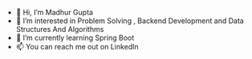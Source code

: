 - 👋 Hi, I’m Madhur Gupta
- 👀 I’m interested in Problem Solving , Backend Development and Data Structures And Algorithms
- 🌱 I’m currently learning Spring Boot
- 📫 You can reach me out on LinkedIn

<!---
MadhurGupta979/MadhurGupta979 is a ✨ special ✨ repository because its `README.md` (this file) appears on your GitHub profile.
You can click the Preview link to take a look at your changes.
--->
